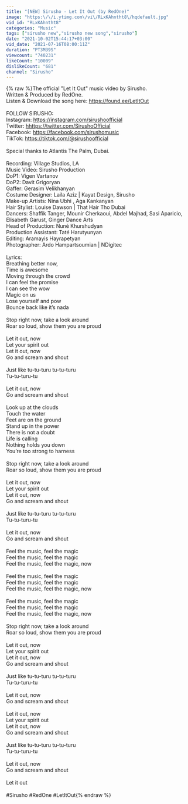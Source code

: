 ```yaml
---
title: "[NEW] Sirusho - Let It Out (by RedOne)"
image: "https:\/\/i.ytimg.com\/vi\/RLxKAhntht8\/hqdefault.jpg"
vid_id: "RLxKAhntht8"
categories: "Music"
tags: ["sirusho new","sirusho new song","sirusho"]
date: "2021-10-02T15:44:17+03:00"
vid_date: "2021-07-16T08:00:11Z"
duration: "PT3M39S"
viewcount: "740231"
likeCount: "10009"
dislikeCount: "681"
channel: "Sirusho"
---
```

{% raw %}The official &quot;Let It Out&quot; music video by Sirusho.<br />Written &amp; Produced by RedOne.<br />Listen &amp; Download the song here: <a rel="nofollow" target="blank" href="https://found.ee/LetItOut">https://found.ee/LetItOut</a><br /><br />FOLLOW SIRUSHO:<br />Instagram: <a rel="nofollow" target="blank" href="https://instagram.com/sirushoofficial​​">https://instagram.com/sirushoofficial​​</a><br />Twitter: <a rel="nofollow" target="blank" href="hhttps://twitter.com/SirushoOfficial​​">hhttps://twitter.com/SirushoOfficial​​</a><br />Facebook: <a rel="nofollow" target="blank" href="https://facebook.com/sirushomusic​​​">https://facebook.com/sirushomusic​​​</a><br />TikTok: <a rel="nofollow" target="blank" href="https://tiktok.com/@sirushoofficial​​">https://tiktok.com/@sirushoofficial​​</a><br /><br />Special thanks to Atlantis The Palm, Dubai.<br /><br />Recording:  Village Studios, LA<br />Music Video: Sirusho Production<br />DoP1: Vigen Vartanov<br />DoP2: Davit Grigoryan<br />Gaffer: Gerasim Velikhanyan <br />Costume Designer: Laila Aziz | Kayat Design, Sirusho<br />Make-up Artists: Nina Ubhi , Aga Kankanyan<br />Hair Stylist: Louise Dawson | That Hair Tho Dubai<br />Dancers: Shaffik Tanger, Mounir Cherkaoui, Abdel Majhad, Sasi Aparicio, Elisabeth Garust, Ginger Dance Arts<br />Head of Production: Nuné Khurshudyan<br />Production Assistant: Taté Harutyunyan<br />Editing: Aramayis Hayrapetyan<br />Photographer: Ardo Hampartsoumian | NDigitec<br /><br />Lyrics:<br />Breathing better now, <br />Time is awesome <br />Moving through the crowd<br />I can feel the promise<br />I can see the wow<br />Magic on us<br />Lose yourself and pow<br />Bounce back like it’s nada<br /><br />Stop right now, take a look around <br />Roar so loud, show them you are proud<br /><br />Let it out, now<br />Let your spirit out<br />Let it out, now<br />Go and scream and shout <br /><br />Just like tu-tu-turu tu-tu-turu<br />Tu-tu-turu-tu<br /><br />Let it out, now<br />Go and scream and shout <br /><br />Look up at the clouds<br />Touch the water<br />Feet are on the ground <br />Stand up in the power<br />There is not a doubt<br />Life is calling<br />Nothing holds you down<br />You’re too strong to harness<br /><br />Stop right now, take a look around <br />Roar so loud, show them you are proud<br /><br />Let it out, now<br />Let your spirit out<br />Let it out, now<br />Go and scream and shout <br /><br />Just like tu-tu-turu tu-tu-turu<br />Tu-tu-turu-tu<br /><br />Let it out, now<br />Go and scream and shout <br /><br />Feel the music, feel the magic<br />Feel the music, feel the magic<br />Feel the music, feel the magic, now<br /><br />Feel the music, feel the magic<br />Feel the music, feel the magic<br />Feel the music, feel the magic, now<br /><br />Feel the music, feel the magic<br />Feel the music, feel the magic<br />Feel the music, feel the magic, now<br /><br />Stop right now, take a look around <br />Roar so loud, show them you are proud<br /><br />Let it out, now<br />Let your spirit out<br />Let it out, now<br />Go and scream and shout <br /><br />Just like tu-tu-turu tu-tu-turu<br />Tu-tu-turu-tu<br /><br />Let it out, now<br />Go and scream and shout <br /><br />Let it out, now<br />Let your spirit out<br />Let it out, now<br />Go and scream and shout <br /><br />Just like tu-tu-turu tu-tu-turu<br />Tu-tu-turu-tu<br /><br />Let it out, now<br />Go and scream and shout <br /><br />Let it out<br /><br />#Sirusho #RedOne #LetItOut{% endraw %}
